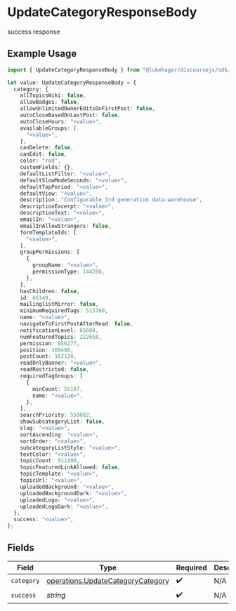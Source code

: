 # UpdateCategoryResponseBody

success response

## Example Usage

```typescript
import { UpdateCategoryResponseBody } from "@lukehagar/discoursejs/sdk/models/operations";

let value: UpdateCategoryResponseBody = {
  category: {
    allTopicsWiki: false,
    allowBadges: false,
    allowUnlimitedOwnerEditsOnFirstPost: false,
    autoCloseBasedOnLastPost: false,
    autoCloseHours: "<value>",
    availableGroups: [
      "<value>",
    ],
    canDelete: false,
    canEdit: false,
    color: "red",
    customFields: {},
    defaultListFilter: "<value>",
    defaultSlowModeSeconds: "<value>",
    defaultTopPeriod: "<value>",
    defaultView: "<value>",
    description: "Configurable 3rd generation data-warehouse",
    descriptionExcerpt: "<value>",
    descriptionText: "<value>",
    emailIn: "<value>",
    emailInAllowStrangers: false,
    formTemplateIds: [
      "<value>",
    ],
    groupPermissions: [
      {
        groupName: "<value>",
        permissionType: 144286,
      },
    ],
    hasChildren: false,
    id: 66149,
    mailinglistMirror: false,
    minimumRequiredTags: 513760,
    name: "<value>",
    navigateToFirstPostAfterRead: false,
    notificationLevel: 65604,
    numFeaturedTopics: 222658,
    permission: 856277,
    position: 369490,
    postCount: 162120,
    readOnlyBanner: "<value>",
    readRestricted: false,
    requiredTagGroups: [
      {
        minCount: 55107,
        name: "<value>",
      },
    ],
    searchPriority: 559682,
    showSubcategoryList: false,
    slug: "<value>",
    sortAscending: "<value>",
    sortOrder: "<value>",
    subcategoryListStyle: "<value>",
    textColor: "<value>",
    topicCount: 911198,
    topicFeaturedLinkAllowed: false,
    topicTemplate: "<value>",
    topicUrl: "<value>",
    uploadedBackground: "<value>",
    uploadedBackgroundDark: "<value>",
    uploadedLogo: "<value>",
    uploadedLogoDark: "<value>",
  },
  success: "<value>",
};
```

## Fields

| Field                                                                                         | Type                                                                                          | Required                                                                                      | Description                                                                                   |
| --------------------------------------------------------------------------------------------- | --------------------------------------------------------------------------------------------- | --------------------------------------------------------------------------------------------- | --------------------------------------------------------------------------------------------- |
| `category`                                                                                    | [operations.UpdateCategoryCategory](../../../sdk/models/operations/updatecategorycategory.md) | :heavy_check_mark:                                                                            | N/A                                                                                           |
| `success`                                                                                     | *string*                                                                                      | :heavy_check_mark:                                                                            | N/A                                                                                           |